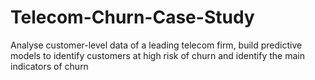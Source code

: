 # Telecom-Churn-Case-Study
 Analyse customer-level data of a leading telecom firm, build predictive models to identify customers at high risk of churn and identify the main indicators of churn
